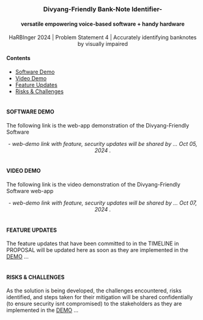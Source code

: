<h1 align="center"></h1>
<h3 align="center">Divyang-Friendly Bank-Note Identifier- </h3> 
<h4 align="center">versatile empowering voice-based software + handy hardware</h4>
<p align="center">HaRBInger 2024 | Problem Statement 4 | Accurately identifying banknotes by visually impaired</p>

#### Contents
- [Software Demo](#software-demo)
- [Video Demo](#video-demo) 
- [Feature Updates](#feature-updates)
- [Risks & Challenges](#risks--challenges)


#### <br>SOFTWARE DEMO
The following link is the web-app demonstration of the Divyang-Friendly Software
<p align="center"><em>- web-demo link with feature, security updates will be shared by ...  Oct 05, 2024 . </em></p>

#### <br>VIDEO DEMO
The following link is the video demonstration of the Divyang-Friendly Software web-app
<p align="center"><em>- web-demo link with feature, security updates will be shared by ...  Oct 07, 2024 . </em></p>

#### <br>FEATURE UPDATES
The feature updates that have been committed to in the TIMELINE in PROPOSAL will be updated here as soon as they are implemented in the [DEMO](#software-demo) ...

#### <br>RISKS & CHALLENGES
As the solution is being developed, the challenges encountered, risks identified, and steps taken for their mitigation will be shared confidentially (to ensure security isnt compromised) to the stakeholders as they are implemented in the [DEMO](#software-demo) ...
